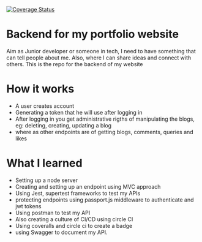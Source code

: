[![Coverage Status](https://coveralls.io/repos/github/justinmihigo/myBrand-BE/badge.svg?branch=mybrand-be)](https://coveralls.io/github/justinmihigo/myBrand-BE?branch=mybrand-be)
# Backend for my portfolio website
 Aim as Junior developer or someone in tech, I need to have something that can tell people about me. Also, where I can share ideas and connect with others. This is the repo for the backend of my website
# How it works
- A user creates account
- Generating a token that he will use after logging in
- After logging in you get administrative rigths of manipulating the blogs, eg: deleting, creating, updating a blog
- where as other endpoints are of getting blogs, comments, queries and likes
# What I learned
- Setting up  a node server
- Creating and setting up an endpoint using MVC approach
- Using Jest, supertest frameworks to test my APIs
- protecting endpoints using passport.js middleware to authenticate and jwt tokens
- Using postman to test my API
- Also creating a culture of CI/CD using circle CI
- Using coveralls and circle ci to create a badge
- using Swagger to document my API.
